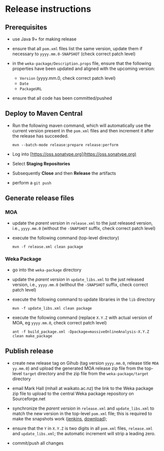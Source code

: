 # Release instructions

## Prerequisites

* use Java 9+ for making release

* ensure that all `pom.xml` files list the same version, update them if 
  necessary to `yyyy.mm.0-SNAPSHOT` (check correct patch level)
  
* in the `weka-package/Description.props` file, ensure that the following
  properties have been updated and aligned with the upcoming version:
  
    * `Version` (yyyy.mm.0, check correct patch level)
    * `Date`
    * `PackageURL`

* ensure that all code has been committed/pushed


## Deploy to Maven Central

* Run the following maven command, which will automatically use the current
  version present in the `pom.xml` files and then increment it after the 
  release has succeeded. 

    ```
    mvn --batch-mode release:prepare release:perform
    ```

* Log into [https://oss.sonatype.org](https://oss.sonatype.org)

* Select **Staging Repositories**

* Subsequently **Close** and then **Release** the artifacts

* perform a `git push`


## Generate release files

### MOA

* update the *parent version* in `release.xml` to the just released version,
  i.e., `yyyy.mm.0` (without the `-SNAPSHOT` suffix, check correct patch level)

* execute the following command (top-level directory)

    ```
    mvn -f release.xml clean package
    ```
    
### Weka Package    
    
* go into the `weka-package` directory 

* update the *parent version* in `update_libs.xml` to the just released version,
  i.e., `yyyy.mm.0` (without the `-SNAPSHOT` suffix, check correct patch level)

* execute the following command to update libraries in the `lib` directory

   ```
   mvn -f update_libs.xml clean package
   ```

* execute the following command (replace `X.Y.Z` with actual version of MOA, 
  eg `yyyy.mm.0`, check correct patch level)

    ```
    ant -f build_package.xml -Dpackage=massiveOnlineAnalysis-X.Y.Z clean make_package
    ```

## Publish release
    
* create new release tag on Gihub (tag version `yyyy.mm.0`, release title `MOA yy.mm.0`) 
  and upload the generated MOA release zip file from the top-level `target` directory 
  and the zip file from the `weka-package/target` directory
  
* email Mark Hall (mhall at waikato.ac.nz) the link to the Weka package zip
  file to upload to the central Weka package repository on Sourceforge.net

* synchronize the *parent version* in `release.xml` and `update_libs.xml` to 
  match the new version in the top-level `pom.xml` file; this is required to 
  make the snapshots work ([jenkins](https://adams.cms.waikato.ac.nz/jenkins/job/MOA/), 
  [download](https://adams.cms.waikato.ac.nz/snapshots/moa/));
 
* ensure that the `Y` in `X.Y.Z` is two digits in all `pom.xml` files, `release.xml` 
  and `update_libs.xml`; the automatic increment will strip a leading zero.
  
* commit/push all changes
